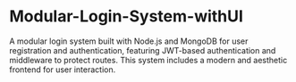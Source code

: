# Modular-Login-System-withUI
A modular login system built with Node.js and MongoDB for user registration and authentication, featuring JWT-based authentication and middleware to protect routes. This system includes a modern and aesthetic frontend for user interaction.
